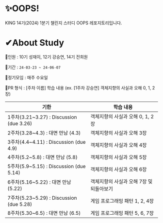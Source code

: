 # ✨OOPS!

KING 14기(2024) 1분기 챌린지 스터디 OOPS 레포지토리입니다.

# ✔About Study

📌인원 : 10기 성재이, 12기 강승연, 14기 전희원

📌기간 : `24-03-23 ~ 24-06-07`

📌정기모임 : 매주 수요일

📌PR 형식 : [주차 이름] 학습 내용 (ex. [1주차 강승연] 객체지향의 사실과 오해 0, 1, 2장)

| 기한 | 학습 내용 |
|--|--|
| 1주차(3.21~3.27) : Discussion (due 3.26) | 객체지향의 사실과 오해 0, 1, 2장 |
| 2주차(3.28~4.3) : 대면 만남 (4.3) | 객체지향의 사실과 오해 3장 |
| 3주차(4.4~4.11) : Discussion (due 4.9) | 객체지향의 사실과 오해 4장 |
| 4주차(5.2~5.8) : 대면 만남 (5.8) | 객체지향의 사실과 오해 5장 |
| 5주차(5.9~5.15) : Discussion (due 5.14) | 객체지향의 사실과 오해 6장 |
| 6주차(5.16~5.22) : 대면 만남 (5.22) | 객체지향의 사실과 오해 7장 및 되돌아보기 |
| 7주차(5.23~5.29) : Discussion (due 5.28) | 게임 프로그래밍 패턴 1, 2, 4장 |
| 8주차(5.30~6.5) : 대면 만남 (6.5) | 게임 프로그래밍 패턴 5, 6, 7장 |
